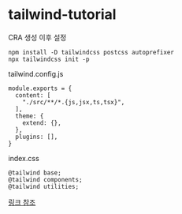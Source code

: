 # tailwind-tutorial

CRA 생성 이후 설정

```
npm install -D tailwindcss postcss autoprefixer
npx tailwindcss init -p
```

tailwind.config.js
```
module.exports = {
  content: [
    "./src/**/*.{js,jsx,ts,tsx}",
  ],
  theme: {
    extend: {},
  },
  plugins: [],
}
```

index.css
```
@tailwind base;
@tailwind components;
@tailwind utilities;
```


[링크 참조](https://tailwindcss.com/docs/guides/create-react-app)